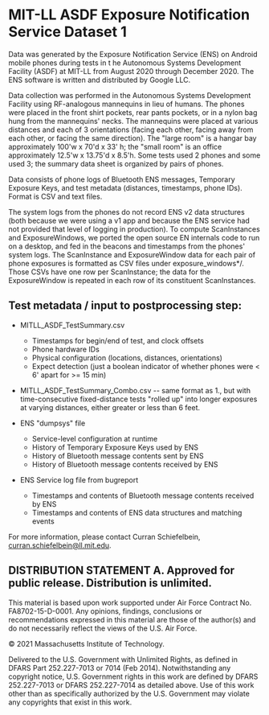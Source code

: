 MIT-LL ASDF Exposure Notification Service Dataset 1
====================================================

Data was generated by the Exposure Notification Service (ENS) on Android mobile phones during tests in t
he Autonomous Systems Development Facility (ASDF) at MIT-LL from August 2020 through December 2020. The
ENS software is written and distributed by Google LLC.

Data collection was performed in the Autonomous Systems Development Facility using RF-analogous mannequins in lieu of humans. The phones were placed in the front shirt pockets, rear pants pockets, or in a nylon bag hung from the mannequins' necks. The mannequins were placed at various distances and each of 3 orientations (facing each other, facing away from each other, or facing the same direction). The "large room" is a hangar bay approximately 100'w x 70'd x 33' h; the "small room" is an office approximately 12.5'w x 13.75'd x 8.5'h. Some tests used 2 phones and some used 3; the summary data sheet is organized by pairs of phones.

Data consists of phone logs of Bluetooth ENS messages, Temporary Exposure Keys, and test metadata (distances, timestamps,
phone IDs). Format is CSV and text files.

The system logs from the phones do not record ENS v2 data structures (both because we were using a v1 app and because the ENS service had not provided that level of logging in production). To compute ScanInstances and ExposureWindows, we ported the open source EN internals code to run on a desktop, and fed in the beacons and timestamps from the phones' system logs. The ScanInstance and ExposureWindow data for each pair of phone exposures is formatted as CSV files under exposure_windows*/. Those CSVs have one row per ScanInstance; the data for the ExposureWindow is repeated in each row of its constituent ScanInstances.

Test metadata / input to postprocessing step:
----------------------------------------------

- MITLL_ASDF_TestSummary.csv
    - Timestamps for begin/end of test, and clock offsets
    - Phone hardware IDs
    - Physical configuration (locations, distances, orientations)
    - Expect detection (just a boolean indicator of whether phones were < 6' apart for >= 15 min)

- MITLL_ASDF_TestSummary_Combo.csv -- same format as 1., but with time-consecutive fixed-distance tests "rolled up" into longer exposures at varying distances, either greater or less than 6 feet.

- ENS "dumpsys" file
    - Service-level configuration at runtime
    - History of Temporary Exposure Keys used by ENS
    - History of Bluetooth message contents sent by ENS
    - History of Bluetooth message contents received by ENS

- ENS Service log file from bugreport
    - Timestamps and contents of Bluetooth message contents received by ENS
    - Timestamps and contents of ENS data structures and matching events

For more information, please contact Curran Schiefelbein, curran.schiefelbein@ll.mit.edu.


DISTRIBUTION STATEMENT A. Approved for public release. Distribution is unlimited.
----------------------------------------------------------------------------------

This material is based upon work supported under Air Force Contract No. FA8702-15-D-0001. Any opinions, findings, conclusions or recommendations expressed in this material are those of the author(s) and do not necessarily reflect the views of the U.S. Air Force.

© 2021 Massachusetts Institute of Technology.

Delivered to the U.S. Government with Unlimited Rights, as defined in DFARS Part 252.227-7013 or 7014 (Feb 2014). Notwithstanding any copyright notice, U.S. Government rights in this work are defined by DFARS 252.227-7013 or DFARS 252.227-7014 as detailed above. Use of this work other than as specifically authorized by the U.S. Government may violate any copyrights that exist in this work.
